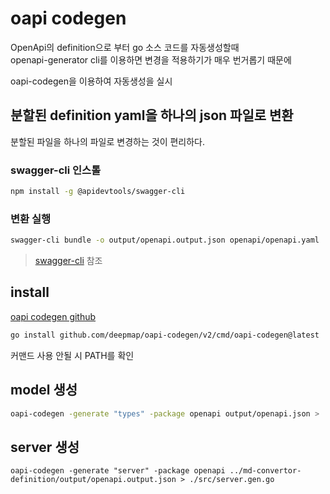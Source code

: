 # oapi codegen

OpenApi의 definition으로 부터 go 소스 코드를 자동생성할때
<br>openapi-generator cli를 이용하면 변경을 적용하기가 매우 번거롭기 때문에

oapi-codegen을 이용하여 자동생성을 실시

## 분할된 definition yaml을 하나의 json 파일로 변환

분할된 파일을 하나의 파일로 변경하는 것이 편리하다.

### swagger-cli 인스톨
``` sh
npm install -g @apidevtools/swagger-cli
```

### 변환 실행
``` sh
swagger-cli bundle -o output/openapi.output.json openapi/openapi.yaml

```

> [swagger-cli](https://github.com/APIDevTools/swagger-cli?tab=readme-ov-file#combine-multiple-files) 참조


## install 

[oapi codegen github](https://github.com/deepmap/oapi-codegen)

``` sh
go install github.com/deepmap/oapi-codegen/v2/cmd/oapi-codegen@latest
```
 커맨드 사용 안될 시 PATH를 확인

## model 생성

``` sh
oapi-codegen -generate "types" -package openapi output/openapi.json > ./openapi/type.gen.go
```

## server 생성

```
oapi-codegen -generate "server" -package openapi ../md-convertor-definition/output/openapi.output.json > ./src/server.gen.go
```